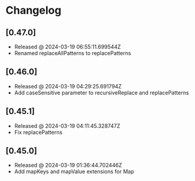 # Changelog

## [0.47.0]

- Released @ 2024-03-19 06:55:11.699544Z
- Renamed replaceAllPatterns to replacePatterns

## [0.46.0]

- Released @ 2024-03-19 04:29:25.691794Z
- Add caseSensitive parameter to recursiveReplace and replacePatterns

## [0.45.1]

- Released @ 2024-03-19 04:11:45.328747Z
- Fix replacePatterns

## [0.45.0]

- Released @ 2024-03-19 01:36:44.702446Z
- Add mapKeys and mapValue extensions for Map
